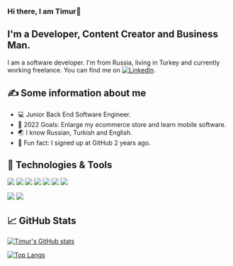 ### Hi there, I am Timur👋


## I'm  a Developer, Content Creator and Business Man.
I am a software developer. I'm from Russia, living in Turkey and currently working freelance. You can find me on [![LinkedIn][3.2]][3].


## ✍ Some information about me

* 💻 Junior Back End Software Engineer.
* 🥅 2022 Goals: Enlarge my ecommerce store and learn mobile software.
* 🌏 I know Russian, Turkish and English.
* 🎉 Fun fact: I signed up at GitHub 2 years ago.

## 🔧 Technologies & Tools
![](https://img.shields.io/badge/OS-Windows-informational?style=flat&logo=windows&logoColor=white&color=9cf)
![](https://img.shields.io/badge/Editor-Visual_Studio-informational?style=flat&logo=visualstudio&logoColor=white&color=2bbc8a)
![](https://img.shields.io/badge/Code-C_Sharp-informational?style=flat&logo=csharp&logoColor=white&color=2bbc8a)
![](https://img.shields.io/badge/Code-PHP-informational?style=flat&logo=php&logoColor=white&color=blueviolet)
![](https://img.shields.io/badge/Code-JavaScript-informational?style=flat&logo=javascript&logoColor=white&color=yellow)
![](https://img.shields.io/badge/Code-CSS-informational?style=flat&logo=css3&logoColor=white&color=2bbc8a)
![](https://img.shields.io/badge/Code-HTML-informational?style=flat&logo=html5&logoColor=white&color=orange)

![](https://img.shields.io/badge/DataBase-MySQL-informational?style=flat&logo=mysql&logoColor=white&color=2bbc8a)
![](https://img.shields.io/badge/DataBase-MSSQL-informational?style=flat&logo=&logoColor=white&color=critical)


## 📈 GitHub Stats
[![Timur's GitHub stats](https://github-readme-stats.vercel.app/api?username=timurtul&show_icons=true)](https://github.com/timurtul/github-readme-stats)

[3.2]: https://github.com/timurtul/timurtul/blob/main/linkedin-3-16.png (LinkedIn)
[3]: https://www.linkedin.com/in/timurkorkusuz

[![Top Langs](https://github-readme-stats.vercel.app/api/top-langs/?username=timurtul&layout=compact)](https://github.com/timurtul/github-readme-stats)
